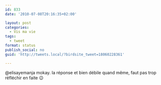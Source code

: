 ```yaml
---
id: 833
date: '2010-07-08T20:16:35+02:00'

layout: post
categories:
  - Vis ma vie
tags:
  - tweet
format: status
publish_social: no
guid: 'http://tweets.local/?birdsite_tweet=18060228361'

---
```


@elisayemanja mokay. la réponse et bien débile quand même, faut pas trop réfléchir en faite 😉
